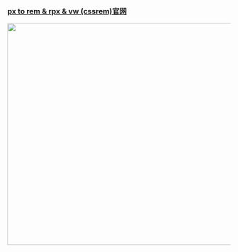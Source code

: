 ### <a href="https://marketplace.visualstudio.com/items?itemName=cipchk.cssrem" target="_blank">px to rem & rpx & vw (cssrem)官网</a>

<img src="/docs-files/vscode-plugin/cssrem/cssremDemo.gif" width="800" height="500" />

